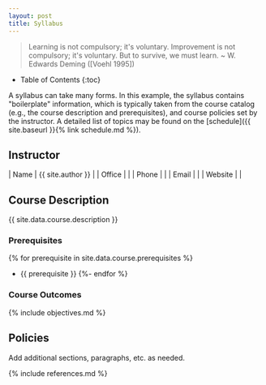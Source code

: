 ```yaml
---
layout: post
title: Syllabus
---
```


> Learning is not compulsory; it's voluntary. Improvement is not compulsory;
> it's voluntary. But to survive, we must learn. ~&nbsp;W. Edwards Deming
> ([Voehl 1995])

- Table of Contents
{:toc}

A syllabus can take many forms. In this example, the syllabus contains
"boilerplate" information, which is typically taken from the course catalog
(e.g., the course description and prerequisites), and course policies set by
the instructor. A detailed list of topics may be found on the [schedule]({{
site.baseurl }}{% link schedule.md %}).

## Instructor

| Name    | {{ site.author }} |
| Office  | |
| Phone   | |
| Email   | |
| Website | |

## Course Description

{{ site.data.course.description }}

### Prerequisites

{% for prerequisite in site.data.course.prerequisites %}
- {{ prerequisite }}
{%- endfor %}

### Course Outcomes

{% include objectives.md %}

## Policies

Add additional sections, paragraphs, etc. as needed.

<!-- references -->
{% include references.md %}
